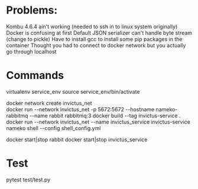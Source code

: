 # Problems:
Kombu 4.6.4 ain't working (needed to ssh in to linux system originally)
Docker is confusing at first
Default JSON serializer can't handle byte stream (change to pickle)
Have to install gcc to install some pip packages in the container
Thought you had to connect to docker network but you actually go through localhost

# Commands
virtualenv service_env
source service_env/bin/activate   

docker network create invictus_net   
docker run --network invictus_net -p 5672:5672 --hostname nameko-rabbitmq --name rabbit rabbitmq:3
docker build --tag invictus-service .   
docker run --network invictus_net --name invictus_service invictus-service 
nameko shell --config shell_config.yml       

docker start|stop rabbit
docker start|stop invictus_service

# Test
pytest test/test.py  